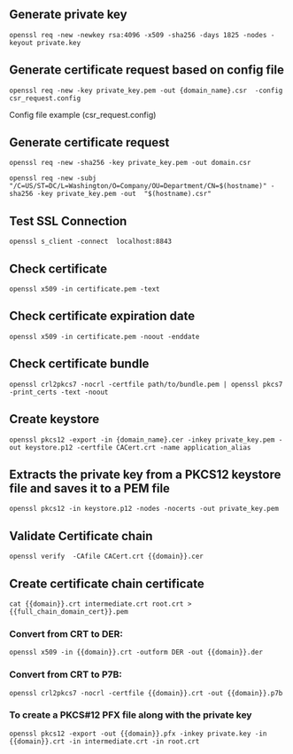 ## Generate private key
```
openssl req -new -newkey rsa:4096 -x509 -sha256 -days 1825 -nodes -keyout private.key
```

## Generate certificate request based on config file
```
openssl req -new -key private_key.pem -out {domain_name}.csr  -config csr_request.config
```

Config file example
 (csr_request.config)



## Generate certificate request
```
openssl req -new -sha256 -key private_key.pem -out domain.csr
```
```
openssl req -new -subj "/C=US/ST=DC/L=Washington/O=Company/OU=Department/CN=$(hostname)" -sha256 -key private_key.pem -out  "$(hostname).csr"
```
## Test SSL Connection
```
openssl s_client -connect  localhost:8843
```
## Check certificate
```
openssl x509 -in certificate.pem -text
```
## Check certificate expiration date
```
openssl x509 -in certificate.pem -noout -enddate
```
## Check certificate bundle
```
openssl crl2pkcs7 -nocrl -certfile path/to/bundle.pem | openssl pkcs7 -print_certs -text -noout
```
## Create keystore
```
openssl pkcs12 -export -in {domain_name}.cer -inkey private_key.pem -out keystore.p12 -certfile CACert.crt -name application_alias
```
## Extracts the private key from a PKCS12 keystore file and saves it to a PEM file
```
openssl pkcs12 -in keystore.p12 -nodes -nocerts -out private_key.pem
```
## Validate Certificate chain
```
openssl verify  -CAfile CACert.crt {{domain}}.cer
```
## Create certificate chain certificate
```
cat {{domain}}.crt intermediate.crt root.crt > {{full_chain_domain_cert}}.pem
```

### Convert from CRT to DER: 
```
openssl x509 -in {{domain}}.crt -outform DER -out {{domain}}.der
```
### Convert from CRT to P7B: 
```
openssl crl2pkcs7 -nocrl -certfile {{domain}}.crt -out {{domain}}.p7b
```

### To create a PKCS#12 PFX file along with the private key
```
openssl pkcs12 -export -out {{domain}}.pfx -inkey private.key -in {{domain}}.crt -in intermediate.crt -in root.crt
```

